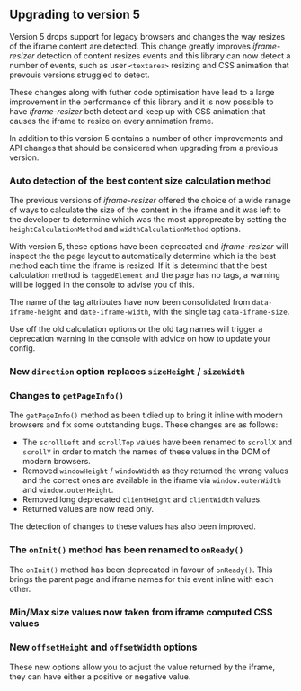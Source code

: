 ## Upgrading to version 5

Version 5 drops support for legacy browsers and changes the way resizes of the iframe content are detected. This change greatly improves _iframe-resizer_ detection of content resizes events and this library can now detect a number of events, such as user `<textarea>` resizing and CSS animation that prevouis versions struggled to detect.

These changes along with futher code optimisation have lead to a large improvement in the performance of this library and it is now possible to have _iframe-resizer_ both detect and keep up with CSS animation that causes the iframe to resize on every annimation frame.

In addition to this version 5 contains a number of other improvements and API changes that should be considered when upgrading from a previous version.

### Auto detection of the best content size calculation method

The previous versions of _iframe-resizer_ offered the choice of a wide ranage of ways to calculate the size of the content in the iframe and it was left to the developer to determine which was the most appropreate by setting the `heightCalculationMethod` and `widthCalculationMethod` options.

With version 5, these options have been deprecated and _iframe-resizer_ will inspect the the page layout to automatically determine which is the best method each time the iframe is resized. If it is determind that the best calculation method is `taggedElement` and the page has no tags, a warning will be logged in the console to advise you of this.

The name of the tag attributes have now been consolidated from `data-iframe-height` and `date-iframe-width`, with the single tag `data-iframe-size`. 

Use off the old calculation options or the old tag names will trigger a deprecation warning in the console with advice on how to update your config.

### New `direction` option replaces `sizeHeight` / `sizeWidth`




### Changes to `getPageInfo()`

The `getPageInfo()` method as been tidied up to bring it inline with modern browsers and fix some outstanding bugs. These changes are as follows:

  * The `scrollLeft` and `scrollTop` values have been renamed to `scrollX` and `scrollY` in order to match the names of these values in the DOM of modern browsers.
  * Removed `windowHeight` / `windowWidth` as they returned the wrong values and the correct ones are available in the iframe via `window.outerWidth` and `window.outerHeight`.
  * Removed long deprecated `clientHeight` and `clientWidth` values.
  * Returned values are now read only.

The detection of changes to these values has also been improved.

### The `onInit()` method has been renamed to `onReady()`

The `onInit()` method has been deprecated in favour of `onReady()`. This brings the parent page and iframe names for this event inline with each other.

### Min/Max size values now taken from iframe computed CSS values


### New `offsetHeight` and `offsetWidth` options

These new options allow you to adjust the value returned by the iframe, they can have either a positive or negative value.




